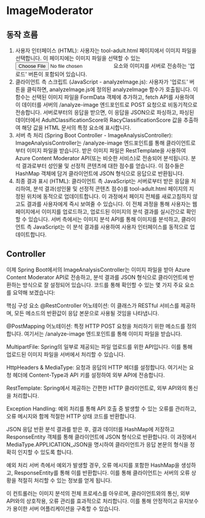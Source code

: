 # ImageModerator

## 동작 흐름 
1. 사용자 인터페이스 (HTML):
사용자는 tool-adult.html 페이지에서 이미지 파일을 선택합니다. 이 페이지에는 이미지 파일을 선택할 수 있는 <input type="file"> 요소와 이미지를 서버로 전송하는 '업로드' 버튼이 포함되어 있습니다.
2. 클라이언트 측 스크립트 (JavaScript - analyzeImage.js):
사용자가 '업로드' 버튼을 클릭하면, analyzeImage.js에 정의된 analyzeImage 함수가 호출됩니다. 이 함수는 선택된 이미지 파일을 FormData 객체에 추가하고, fetch API를 사용하여 이 데이터를 서버의 /analyze-image 엔드포인트로 POST 요청으로 비동기적으로 전송합니다.
서버로부터의 응답을 받으면, 이 응답을 JSON으로 파싱하고, 파싱된 데이터에서 AdultClassificationScore와 RacyClassificationScore 값을 추출하여 해당 값을 HTML 문서의 특정 요소에 표시합니다.
3. 서버 측 처리 (Spring Boot Controller - ImageAnalysisController):
ImageAnalysisController는 /analyze-image 엔드포인트를 통해 클라이언트로부터 이미지 파일을 받습니다.
받은 이미지 파일은 RestTemplate을 사용하여 Azure Content Moderator API(또는 비슷한 서비스)로 전송되어 분석됩니다.
분석 결과로부터 성인물 및 선정적 콘텐츠에 대한 점수를 얻습니다. 이 점수들은 HashMap 객체에 담겨 클라이언트에 JSON 형식으로 응답으로 반환됩니다.
4. 최종 결과 표시 (HTML):
클라이언트 측 JavaScript는 서버로부터 받은 응답을 처리하여, 분석 결과(성인물 및 선정적 콘텐츠 점수)를 tool-adult.html 페이지의 지정된 위치에 동적으로 업데이트합니다. 이 과정에서 페이지 전체를 새로고침하지 않고도 결과를 사용자에게 즉시 보여줄 수 있습니다.
이 전체 과정을 통해 사용자는 웹 페이지에서 이미지를 업로드하고, 업로드된 이미지의 분석 결과를 실시간으로 확인할 수 있습니다. 서버 측에서는 이미지 분석 API를 통해 이미지를 분석하고, 클라이언트 측 JavaScript는 이 분석 결과를 사용하여 사용자 인터페이스를 동적으로 업데이트합니다.

## Controller
이제 Spring Boot에서의 ImageAnalysisController는 이미지 파일을 받아 Azure Content Moderator API로 전송하고, 분석 결과를 JSON 형식으로 클라이언트에 반환하는 방식으로 잘 설정되어 있습니다. 코드를 통해 확인할 수 있는 몇 가지 주요 요소를 요약해 보겠습니다:

핵심 구성 요소
@RestController 어노테이션: 이 클래스가 RESTful 서비스를 제공하며, 모든 메소드의 반환값이 응답 본문으로 사용될 것임을 나타냅니다.

@PostMapping 어노테이션: 특정 HTTP POST 요청을 처리하기 위한 메소드를 정의합니다. 여기서는 /analyze-image 엔드포인트를 통해 이미지 파일을 받습니다.

MultipartFile: Spring의 일부로 제공되는 파일 업로드를 위한 API입니다. 이를 통해 업로드된 이미지 파일을 서버에서 처리할 수 있습니다.

HttpHeaders & MediaType: 요청과 응답의 HTTP 헤더를 설정합니다. 여기서는 요청 헤더에 Content-Type과 API 키를 설정하여 외부 API에 전송합니다.

RestTemplate: Spring에서 제공하는 간편한 HTTP 클라이언트로, 외부 API와의 통신을 처리합니다.

Exception Handling: 예외 처리를 통해 API 호출 중 발생할 수 있는 오류를 관리하고, 오류 메시지와 함께 적절한 HTTP 상태 코드를 반환합니다.

JSON 응답 반환
분석 결과를 받은 후, 결과 데이터를 HashMap에 저장하고 ResponseEntity 객체를 통해 클라이언트에 JSON 형식으로 반환합니다. 이 과정에서 MediaType.APPLICATION_JSON을 명시하여 클라이언트가 응답 본문의 형식을 정확히 인지할 수 있도록 합니다.

예외 처리
서버 측에서 예외가 발생할 경우, 오류 메시지를 포함한 HashMap을 생성하고, ResponseEntity를 통해 이를 반환합니다. 이를 통해 클라이언트는 서버의 오류 상황을 적절히 처리할 수 있는 정보를 얻게 됩니다.

이 컨트롤러는 이미지 분석의 전체 프로세스를 아우르며, 클라이언트와의 통신, 외부 API와의 상호작용, 오류 관리를 효과적으로 처리합니다. 이를 통해 안정적이고 유지보수가 용이한 서버 어플리케이션을 구축할 수 있습니다.






